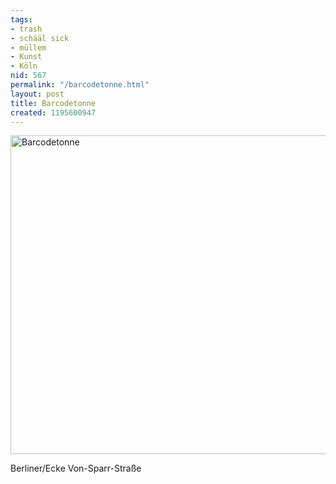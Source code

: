 ```yaml
---
tags:
- trash
- schääl sick
- müllem
- Kunst
- Köln
nid: 567
permalink: "/barcodetonne.html"
layout: post
title: Barcodetonne
created: 1195600947
---
```

<img alt="Barcodetonne" src="/sites/netzaffe.de/files/images/dsc00104.jpg" width="510px"><p>Berliner/Ecke Von-Sparr-Straße</p>
